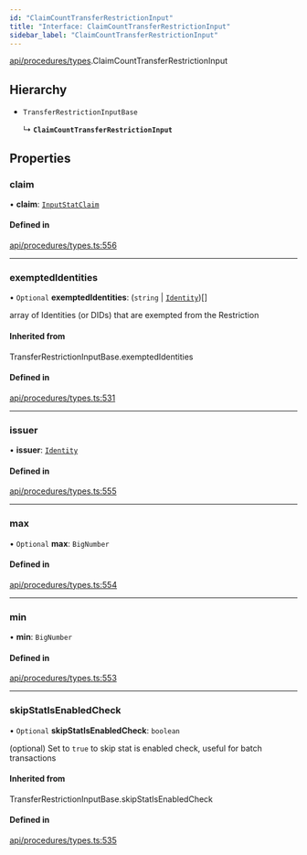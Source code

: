 ```yaml
---
id: "ClaimCountTransferRestrictionInput"
title: "Interface: ClaimCountTransferRestrictionInput"
sidebar_label: "ClaimCountTransferRestrictionInput"
---
```


[api/procedures/types](../../../../../modules/API/Procedures/Types/Types.md).ClaimCountTransferRestrictionInput

## Hierarchy

- `TransferRestrictionInputBase`

  ↳ **`ClaimCountTransferRestrictionInput`**

## Properties

### claim

• **claim**: [`InputStatClaim`](../../../../../modules/API/Entities/Types/Types.md#inputstatclaim)

#### Defined in

[api/procedures/types.ts:556](https://github.com/PolymeshAssociation/polymesh-sdk/blob/49a0066c3/src/api/procedures/types.ts#L556)

___

### exemptedIdentities

• `Optional` **exemptedIdentities**: (`string` \| [`Identity`](../../../../../classes/API/Entities/Identity/Identity.md))[]

array of Identities (or DIDs) that are exempted from the Restriction

#### Inherited from

TransferRestrictionInputBase.exemptedIdentities

#### Defined in

[api/procedures/types.ts:531](https://github.com/PolymeshAssociation/polymesh-sdk/blob/49a0066c3/src/api/procedures/types.ts#L531)

___

### issuer

• **issuer**: [`Identity`](../../../../../classes/API/Entities/Identity/Identity.md)

#### Defined in

[api/procedures/types.ts:555](https://github.com/PolymeshAssociation/polymesh-sdk/blob/49a0066c3/src/api/procedures/types.ts#L555)

___

### max

• `Optional` **max**: `BigNumber`

#### Defined in

[api/procedures/types.ts:554](https://github.com/PolymeshAssociation/polymesh-sdk/blob/49a0066c3/src/api/procedures/types.ts#L554)

___

### min

• **min**: `BigNumber`

#### Defined in

[api/procedures/types.ts:553](https://github.com/PolymeshAssociation/polymesh-sdk/blob/49a0066c3/src/api/procedures/types.ts#L553)

___

### skipStatIsEnabledCheck

• `Optional` **skipStatIsEnabledCheck**: `boolean`

(optional) Set to `true` to skip stat is enabled check, useful for batch transactions

#### Inherited from

TransferRestrictionInputBase.skipStatIsEnabledCheck

#### Defined in

[api/procedures/types.ts:535](https://github.com/PolymeshAssociation/polymesh-sdk/blob/49a0066c3/src/api/procedures/types.ts#L535)
